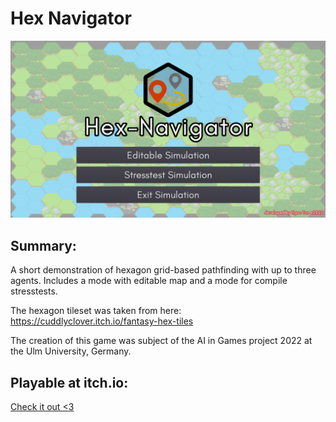 # Hex Navigator

![Cover](hexnavigator.png)

## Summary:
A short demonstration of hexagon grid-based pathfinding with up to three agents.
Includes a mode with editable map and a mode for compile stresstests.

The hexagon tileset was taken from here: https://cuddlyclover.itch.io/fantasy-hex-tiles

The creation of this game was subject of the AI in Games project 2022 at the Ulm University, Germany.

## Playable at itch.io:
[Check it out <3](https://locher.itch.io/hexnavigator)

